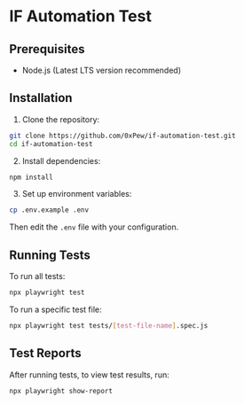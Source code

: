 # IF Automation Test

## Prerequisites

- Node.js (Latest LTS version recommended)

## Installation

1. Clone the repository:

```bash
git clone https://github.com/0xPew/if-automation-test.git
cd if-automation-test
```

2. Install dependencies:

```bash
npm install
```

3. Set up environment variables:

```bash
cp .env.example .env
```

Then edit the `.env` file with your configuration.

## Running Tests

To run all tests:

```bash
npx playwright test
```

To run a specific test file:

```bash
npx playwright test tests/[test-file-name].spec.js
```

## Test Reports

After running tests, to view test results, run:

```bash
npx playwright show-report
```
